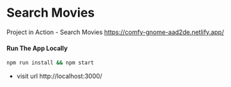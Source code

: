 

# Search Movies

Project in Action -  Search Movies   https://comfy-gnome-aad2de.netlify.app/ 

#### Run The App Locally

```sh
npm run install && npm start
```

- visit url http://localhost:3000/
